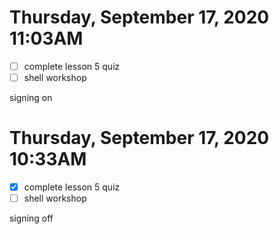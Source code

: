 # Thursday, September 17, 2020 11:03AM
- [ ] complete lesson 5 quiz
- [ ] shell workshop

signing on

# Thursday, September 17, 2020 10:33AM
- [x] complete lesson 5 quiz
- [ ] shell workshop

signing off


